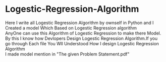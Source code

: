 # Logestic-Regression-Algorithm
Here I write all Logestic Regression Algorithm by ownself in Python and I Created a model Which Based on Logestic Regression  algorithm\
AnyOne can use this Algorithm of Logestic Regression  to make there Model.\
By this I know how Devlopers Design Logestic Regression Algorithm.If you go through Each file You Wll Understood How I design Logestic Regression Algorithm\
I made model mention in "The given Problem Statement.pdf"
